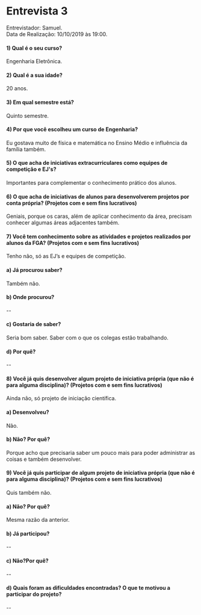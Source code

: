 # Entrevista 3
Entrevistador: Samuel.
<br>
Data de Realização: 10/10/2019 às 19:00.

#### 1) Qual é o seu curso?
Engenharia Eletrônica.

#### 2) Qual é a sua idade?
20 anos.

#### 3)  Em qual semestre está?
Quinto semestre.

#### 4) Por que você escolheu um curso de Engenharia?
Eu gostava muito de física e matemática no Ensino Médio e influência da família também.

#### 5) O que acha de iniciativas extracurriculares como equipes de competição e EJ's?
Importantes para complementar o conhecimento prático dos alunos.

#### 6) O que acha de iniciativas de alunos para desenvolverem projetos por conta própria? (Projetos com e sem fins lucrativos)
Geniais, porque os caras, além de aplicar conhecimento da área, precisam conhecer algumas áreas adjacentes também.

#### 7) Você tem conhecimento sobre as atividades e projetos realizados por alunos da FGA? (Projetos com e sem fins lucrativos)
Tenho não, só as EJ’s e equipes de competição.

#### a) Já procurou saber?
Também não.

#### b) Onde procurou?
--
#### c) Gostaria de saber?
Seria bom saber. Saber com o que os colegas estão trabalhando.

#### d) Por quê?
--

#### 8) Você já quis desenvolver algum projeto de iniciativa própria (que não é para alguma disciplina)? (Projetos com e sem fins lucrativos)
Ainda não, só projeto de iniciação científica.

#### a) Desenvolveu?
Não.

#### b) Não? Por quê?
Porque acho que precisaria saber um pouco mais para poder administrar as coisas e também desenvolver.

#### 9) Você já quis participar de algum projeto de iniciativa própria (que não é para alguma disciplina)? (Projetos com e sem fins lucrativos)
Quis também não.

#### a) Não? Por quê?
Mesma razão da anterior.

#### b) Já participou?
--

#### c) Não?Por quê?
--

#### d) Quais foram as dificuldades encontradas? O que te motivou a participar do projeto?
--
